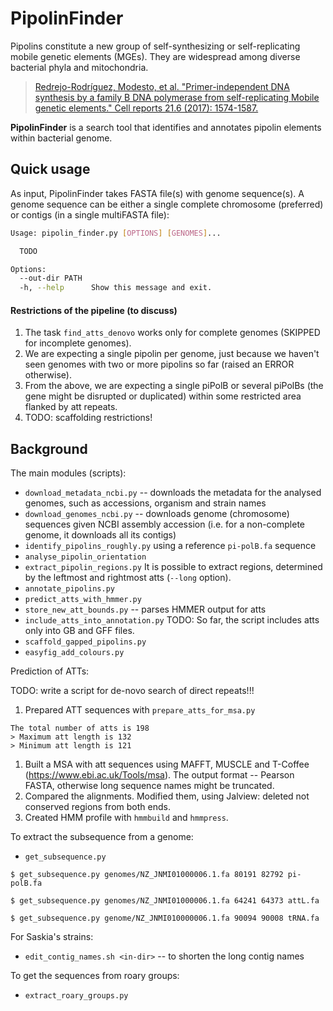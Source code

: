 # PipolinFinder

Pipolins constitute a new group of self-synthesizing or self-replicating 
mobile genetic elements (MGEs). They are widespread among diverse bacterial 
phyla and mitochondria.

> [Redrejo-Rodríguez, Modesto, et al. "Primer-independent DNA synthesis 
>by a family B DNA polymerase from self-replicating Mobile genetic elements." 
>Cell reports 21.6 (2017): 1574-1587.](https://doi.org/10.1016/j.celrep.2017.10.039)

 **PipolinFinder** is a search tool that identifies and annotates pipolin 
 elements within bacterial genome.

## Quick usage

As input, PipolinFinder takes FASTA file(s) with genome sequence(s). 
A genome sequence can be either a single complete chromosome (preferred) 
or contigs (in a single multiFASTA file):

```bash
Usage: pipolin_finder.py [OPTIONS] [GENOMES]...

  TODO

Options:
  --out-dir PATH
  -h, --help      Show this message and exit.
```
#### Restrictions of the pipeline (to discuss)

 1. The task `find_atts_denovo` works only for complete genomes (SKIPPED for 
 incomplete genomes).
 1. We are expecting a single pipolin per genome, just because we haven't 
 seen genomes with two or more pipolins so far (raised an ERROR otherwise).
 1. From the above, we are expecting a single piPolB or several piPolBs 
 (the gene might be disrupted or duplicated) within some restricted area
 flanked by att repeats.
 1. TODO: scaffolding restrictions!

## Background

The main modules (scripts):
 * `download_metadata_ncbi.py` -- downloads the metadata for the analysed 
 genomes, such as accessions, organism and strain names
 * `download_genomes_ncbi.py` -- downloads genome (chromosome) sequences 
 given NCBI assembly accession (i.e. for a non-complete genome, it 
 downloads all its contigs)
 * `identify_pipolins_roughly.py` using a reference `pi-polB.fa` sequence
 * `analyse_pipolin_orientation`
 * `extract_pipolin_regions.py` It is possible to extract regions, 
 determined by the leftmost and rightmost atts (`--long` option).
 * `annotate_pipolins.py`
 * `predict_atts_with_hmmer.py`
 * `store_new_att_bounds.py` -- parses HMMER output for atts
 * `include_atts_into_annotation.py` 
 TODO: So far, the script includes atts only into GB and GFF files.
 * `scaffold_gapped_pipolins.py`
 * `easyfig_add_colours.py`
 
Prediction of ATTs:

TODO: write a script for de-novo search of direct repeats!!!

 1. Prepared ATT sequences with `prepare_atts_for_msa.py`
 ```
The total number of atts is 198
> Maximum att length is 132
> Minimum att length is 121
```
 1. Built a MSA with att sequences using MAFFT, MUSCLE
 and T-Coffee (https://www.ebi.ac.uk/Tools/msa). 
 The output format -- Pearson FASTA, otherwise long
 sequence names might be truncated.
 1. Compared the alignments. Modified them, using 
 Jalview: deleted not conserved regions from both ends.
 1. Created HMM profile with `hmmbuild` and `hmmpress`.


To extract the subsequence from a genome:
 * `get_subsequence.py`
 
 `$ get_subsequence.py genomes/NZ_JNMI01000006.1.fa 80191 82792 pi-polB.fa`
 
 `$ get_subsequence.py genomes/NZ_JNMI01000006.1.fa 64241 64373 attL.fa`

 `$ get_subsequence.py genome/NZ_JNMI010000006.1.fa 90094 90008 tRNA.fa`

 For Saskia's strains: 
 * `edit_contig_names.sh <in-dir>` -- to shorten the long contig names

To get the sequences from roary groups:
 * `extract_roary_groups.py`
